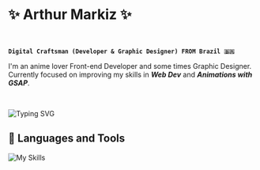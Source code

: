 # ✨ Arthur Markiz ✨
<br/>

**`Digital Craftsman (Developer & Graphic Designer) FROM Brazil 🇧🇷`**

I'm an anime lover Front-end Developer and some times Graphic Designer. <br/>
Currently focused on improving my skills in ***Web Dev*** and ***Animations with GSAP***.

<br/>

<img href="https://git.io/typing-svg"><img src="https://readme-typing-svg.herokuapp.com?font=Fira+Code&weight=500&size=26&letterSpacing=1px&duration=4000&pause=1000&color=FFFFFF&background=16FFFC00&center=false&vCenter=false&width=435&lines=Welcome+to+my+World!+👋;Always+coding+👨‍💻;" alt="Typing SVG" /></img>

## 🧰 Languages and Tools
![My Skills](https://skillicons.dev/icons?i=figma,photoshop,html,css,javascript,typescript,react,next,tailwind&theme=dark)

